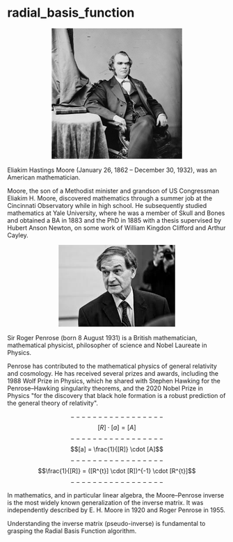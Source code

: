 # radial_basis_function

<div align="center">
  <img src="image/moore.jpg" alt="moore" width="300" height="300">
</div>

Eliakim Hastings Moore (January 26, 1862 – December 30, 1932), was an American mathematician.

Moore, the son of a Methodist minister and grandson of US Congressman Eliakim H. Moore, discovered mathematics through a summer job at the Cincinnati Observatory while in high school. He subsequently studied mathematics at Yale University, where he was a member of Skull and Bones and obtained a BA in 1883 and the PhD in 1885 with a thesis supervised by Hubert Anson Newton, on some work of William Kingdon Clifford and Arthur Cayley.

<div align="center">
  <img src="image/penrose.jpeg" alt="penrose">
</div>

Sir Roger Penrose (born 8 August 1931) is a British mathematician, mathematical physicist, philosopher of science and Nobel Laureate in Physics.

Penrose has contributed to the mathematical physics of general relativity and cosmology. He has received several prizes and awards, including the 1988 Wolf Prize in Physics, which he shared with Stephen Hawking for the Penrose–Hawking singularity theorems, and the 2020 Nobel Prize in Physics "for the discovery that black hole formation is a robust prediction of the general theory of relativity".

$$-----------------$$
$$[R] \cdot [a] = [A]$$
$$-----------------$$
$$[a] = \frac{1}{[R]} \cdot [A]$$
$$-----------------$$
$$\frac{1}{[R]} = ([R^{t}] \cdot [R])^{-1} \cdot [R^{t}]$$
$$-----------------$$

In mathematics, and in particular linear algebra, the Moore–Penrose inverse is the most widely known generalization of the inverse matrix. It was independently described by E. H. Moore in 1920 and Roger Penrose in 1955.

Understanding the inverse matrix (pseudo-inverse) is fundamental to grasping the Radial Basis Function algorithm.